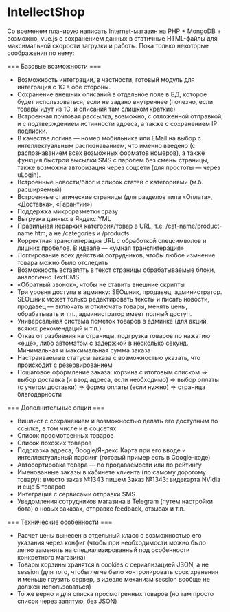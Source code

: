 # IntellectShop
Со временем планирую написать Internet-магазин на PHP + MongoDB + возможно, vue.js с сохранением данных в статичные HTML-файлы для максимальной скорости загрузки и работы. 
Пока только некоторые соображения по нему:

=== Базовые возможности ===

* Возможность интеграции, в частности, готовый модуль для интеграция с 1С в обе стороны. 
* Сохранение внешних описаний в отдельное поле в БД, которое будет использоваться, если не задано внутреннее (полезно, если товары идут из 1С, и описания там слишком краткие)
* Встроенная почтовая рассылка, возможно, с отложенной отправкой, и с подтверждением истинности адреса, а также с сохранением IP подписки. 
* В качестве логина — номер мобильника или EMail на выбор с интеллектуальным распознаванием, что именно введено (с распознаванием всех возможных форматов номеров), а также функция быстрой высылки SMS с паролем без смены страницы, также возможна авторизация через соцсети (для простоты — через uLogin). 
* Встроенные новости/блог и список статей с категориями (м.б. расширяемый)
* Встроенные статические страницы (для разделов типа «Оплата», «Доставка», «Гарантии»)
* Поддержка микроразметки сразу
* Выгрузка данных в Яндекс.YML 
* Правильная иерархия категория/товар в URL, т.е. /cat-name/product-name.htm, а не /categories и /products
* Корректная транслитерация URL с обработкой спецсимволов и лишних пробелов. В идеале — «умная транслитерация»
* Логгирование всех действий сотрудников, чтобы любое измнение товара можно было отследить
* Возможность вставлять в текст страницы обрабатываемые блоки, аналогично TextCMS
* «Обратный звонок», чтобы не ставить внешние скрипты
* Три уровня доступа в админку: SEOшник, продавец, администратор. SEOшник может только редактировать тексты и писать новости, продавец — включать и отключать товары, менять цены, обрабатывать и т.п., администратор имеет полный доступ. 
* Универсальная система пометок товаров в админке (для акций, всяких рекомендаций и т.п.) 
* Отказ от разбиения на страницы, подгрузка товаров по нажатию «еще», либо автоматом с задержкой в несколько секунд. 
Минимальная и максимальная сумма заказа 
* Настраиваемые статусы заказа с возможностью указать, что происходит с резервированием 
* Пошаговое оформление заказа: корзина с итоговым списком => выбор доставка (и ввод адреса, если необходимо) => выбор оплаты (с учетом доставки) => форма оплаты (если нужно) => страница благодарности
 
=== Дополнительные опции ===

* Вишлист  с сохранением и возможностью делать его доступным по ссылке, в том числе и в соцсетях 
* Список просмотренных товаров 
* Список похожих товаров 
* Подсказка адреса, Google/Яндекс.Карта при его вводе и интеллектуальный парсинг (готовый пример есть в Google-коде)
* Автосортировка товара — по продаваемости или по рейтингу
* Именованные заказы в кабинете клиента (по самому дорогому товару): вместо заказ №1343 пишем Заказ №1343: видекарта NVidia и еще 5 товаров
* Интеграция с сервисами отправки SMS
* Уведомления сотрудников магазина в Telegram (путем настройки бота) о новых заказах, отправке feedback, отзывах и т.п.

=== Технические особенности ===

* Расчет цены вынесен в отдельный класс с возможностью его указания через конфиг (чтобы при необходимости можно было легко заменить на специализированный под особенности конкретного магазина)
* Товары корзины хранятся в cookies с сериализацией JSON, а не session (для того, чтобы легче было контролировать срок хранения и меньше грузить сервер, в идеале механизм session вообще не должен использоваться)
* То же верно и для списка просмотренных товаров (но там просто список через запятую, без JSON)

